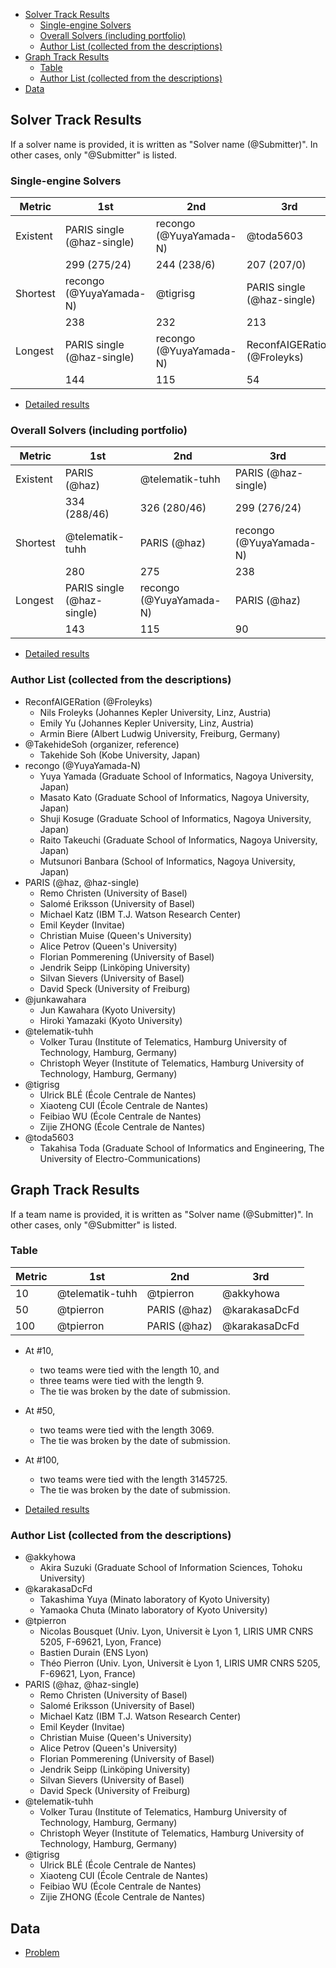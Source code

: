 
- [Solver Track Results](#solver-track-results)
  - [Single-engine Solvers](#single-engine-solvers)
  - [Overall Solvers (including portfolio)](#overall-solvers-including-portfolio)
  - [Author List (collected from the descriptions)](#author-list-collected-from-the-descriptions)
- [Graph Track Results](#graph-track-results)
  - [Table](#table)
  - [Author List (collected from the descriptions)](#author-list-collected-from-the-descriptions-1)
- [Data](#data)

## Solver Track Results

If a solver name is provided, it is written as "Solver name (@Submitter)". 
In other cases, only "@Submitter" is listed.

### Single-engine Solvers

| Metric   | 1st                        | 2nd                     | 3rd                          |
|----------|----------------------------|-------------------------|------------------------------|
| Existent | PARIS single (@haz-single) | recongo (@YuyaYamada-N) | @toda5603                    |
|          | 299 (275/24)               | 244 (238/6)             | 207 (207/0)                  |
| Shortest | recongo (@YuyaYamada-N)    | @tigrisg                | PARIS single (@haz-single)   |
|          | 238                        | 232                     | 213                          |
| Longest  | PARIS single (@haz-single) | recongo (@YuyaYamada-N) | ReconfAIGERation (@Froleyks) |
|          | 144                        | 115                     | 54                           |

- [Detailed results](solver-single/)

### Overall Solvers (including portfolio)

| Metric   | 1st                        | 2nd                     | 3rd                     |
|----------|----------------------------|-------------------------|-------------------------|
| Existent | PARIS (@haz)               | @telematik-tuhh         | PARIS (@haz-single)     |
|          | 334 (288/46)               | 326 (280/46)            | 299 (276/24)            |
| Shortest | @telematik-tuhh            | PARIS (@haz)            | recongo (@YuyaYamada-N) |
|          | 280                        | 275                     | 238                     |
| Longest  | PARIS single (@haz-single) | recongo (@YuyaYamada-N) | PARIS (@haz)            |
|          | 143                        | 115                     | 90                      |

- [Detailed results](solver-overall/)

### Author List (collected from the descriptions)

- ReconfAIGERation (@Froleyks)
  - Nils Froleyks (Johannes Kepler University, Linz, Austria)
  - Emily Yu (Johannes Kepler University, Linz, Austria)
  - Armin Biere (Albert Ludwig University, Freiburg, Germany)
- @TakehideSoh (organizer, reference)
  - Takehide Soh (Kobe University, Japan)
- recongo (@YuyaYamada-N)
  - Yuya Yamada (Graduate School of Informatics, Nagoya University, Japan)
  - Masato Kato (Graduate School of Informatics, Nagoya University, Japan)
  - Shuji Kosuge (Graduate School of Informatics, Nagoya University, Japan)
  - Raito Takeuchi (Graduate School of Informatics, Nagoya University, Japan)
  - Mutsunori Banbara (School of Informatics, Nagoya University, Japan)
- PARIS (@haz, @haz-single)
  - Remo Christen (University of Basel)
  - Salomé Eriksson (University of Basel)
  - Michael Katz (IBM T.J. Watson Research Center)
  - Emil Keyder (Invitae)
  - Christian Muise (Queen's University)
  - Alice Petrov (Queen's University)
  - Florian Pommerening (University of Basel)
  - Jendrik Seipp (Linköping University)
  - Silvan Sievers (University of Basel)
  - David Speck (University of Freiburg)
- @junkawahara
  - Jun Kawahara (Kyoto University)
  - Hiroki Yamazaki (Kyoto University)
- @telematik-tuhh
  - Volker Turau (Institute of Telematics, Hamburg University of Technology, Hamburg, Germany)
  - Christoph Weyer (Institute of Telematics, Hamburg University of Technology, Hamburg, Germany)
- @tigrisg
  - Ulrick BLÉ (École Centrale de Nantes)
  - Xiaoteng CUI (École Centrale de Nantes)
  - Feibiao WU (École Centrale de Nantes)
  - Zijie ZHONG (École Centrale de Nantes)
- @toda5603
  - Takahisa Toda (Graduate School of Informatics and Engineering, The University
of Electro-Communications)

## Graph Track Results

If a team name is provided, it is written as "Solver name (@Submitter)". 
In other cases, only "@Submitter" is listed.

### Table

| Metric | 1st             | 2nd          | 3rd           |
|--------|-----------------|--------------|---------------|
| 10     | @telematik-tuhh | @tpierron    | @akkyhowa     |
| 50     | @tpierron       | PARIS (@haz) | @karakasaDcFd |
| 100    | @tpierron       | PARIS (@haz) | @karakasaDcFd |

- At #10, 
  - two teams were tied with the length 10, and 
  - three teams were tied with the length 9.
  - The tie was broken by the date of submission.

- At #50, 
  - two teams were tied with the length 3069.
  - The tie was broken by the date of submission.

- At #100, 
  - two teams were tied with the length 3145725.
  - The tie was broken by the date of submission.

- [Detailed results](graph/)

### Author List (collected from the descriptions)
- @akkyhowa
  - Akira Suzuki (Graduate School of Information Sciences, Tohoku University)
- @karakasaDcFd
  - Takashima Yuya (Minato laboratory of Kyoto University)
  - Yamaoka Chuta (Minato laboratory of Kyoto University)
- @tpierron
  - Nicolas Bousquet (Univ. Lyon, Universit ́e Lyon 1, LIRIS UMR CNRS 5205, F-69621, Lyon, France)
  - Bastien Durain (ENS Lyon)
  - Théo Pierron (Univ. Lyon, Universit ́e Lyon 1, LIRIS UMR CNRS 5205, F-69621, Lyon, France)
- PARIS (@haz, @haz-single)
  - Remo Christen (University of Basel)
  - Salomé Eriksson (University of Basel)
  - Michael Katz (IBM T.J. Watson Research Center)
  - Emil Keyder (Invitae)
  - Christian Muise (Queen's University)
  - Alice Petrov (Queen's University)
  - Florian Pommerening (University of Basel)
  - Jendrik Seipp (Linköping University)
  - Silvan Sievers (University of Basel)
  - David Speck (University of Freiburg)
- @telematik-tuhh
  - Volker Turau (Institute of Telematics, Hamburg University of Technology, Hamburg, Germany)
  - Christoph Weyer (Institute of Telematics, Hamburg University of Technology, Hamburg, Germany)
- @tigrisg
  - Ulrick BLÉ (École Centrale de Nantes)
  - Xiaoteng CUI (École Centrale de Nantes)
  - Feibiao WU (École Centrale de Nantes)
  - Zijie ZHONG (École Centrale de Nantes)

 ## Data
 - [Problem](data/isr.md)